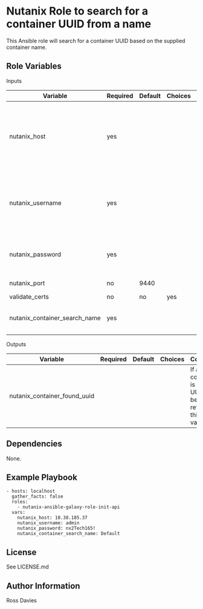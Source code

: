 Nutanix Role to search for a container UUID from a name
=========

This Ansible role will search for a container UUID based on the supplied container name.


Role Variables
--------------

Inputs

| Variable                      | Required | Default | Choices                   | Comments                                                                             |
|-------------------------------|----------|---------|---------------------------|--------------------------------------------------------------------------------------|
| nutanix_host                  | yes      |         |                           | The IP address or FQDN for the Prism (Element or Central) which you want to connect. |
| nutanix_username              | yes      |         |                           | A valid username with appropriate rights to access the Nutanix API.                  |
| nutanix_password              | yes      |         |                           | A valid password for the supplied username.                                          |
| nutanix_port                  | no       | 9440    |                           | The Prism TCP port.                                                                  |
| validate_certs                | no       | no      | yes | no                  | Whether to check if Prism UI certificates are valid.                                 |
| nutanix_container_search_name | yes      |         |                           | Name of container to search for.                                                     |


Outputs

| Variable                     | Required | Default | Choices                   | Comments                                                                            |
|------------------------------|----------|---------|---------------------------|-------------------------------------------------------------------------------------|
| nutanix_container_found_uuid |          |         |                           | If a container is found its UUID will be returned in this variable                  |


Dependencies
------------

None.

Example Playbook
----------------

```
- hosts: localhost
  gather_facts: false
  roles:
    - nutanix-ansible-galaxy-role-init-api
  vars:
    nutanix_host: 10.38.185.37
    nutanix_username: admin
    nutanix_password: nx2Tech165!
    nutanix_container_search_name: Default
```

License
-------

See LICENSE.md

Author Information
------------------

Ross Davies
